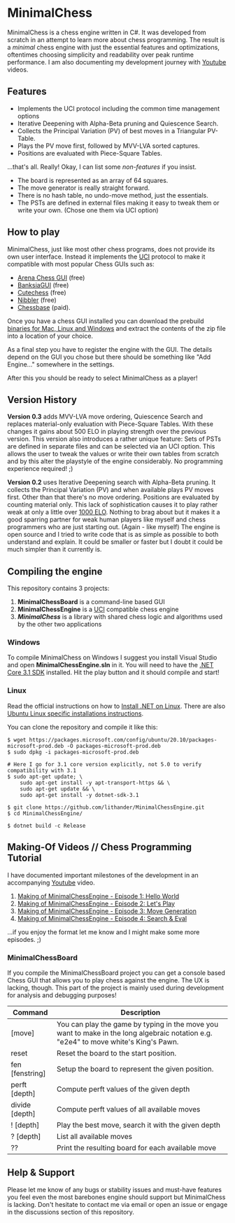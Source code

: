 # MinimalChess

MinimalChess is a chess engine written in C#. It was developed from scratch in an attempt to learn more about chess programming. The result is a *minimal* chess engine with just the essential features and optimizations, oftentimes choosing simplicity and readability over peak runtime performance. I am also documenting my development journey with [Youtube](https://www.youtube.com/playlist?list=PL6vJSkTaZuBtTokp8-gnTsP39GCaRS3du) videos.

## Features

* Implements the UCI protocol including the common time management options
* Iterative Deepening with Alpha-Beta pruning and Quiescence Search.
* Collects the Principal Variation (PV) of best moves in a Triangular PV-Table.
* Plays the PV move first, followed by MVV-LVA sorted captures.
* Positions are evaluated with Piece-Square Tables.

...that's all. 
Really! 
Okay, I can list some *non-features* if you insist.

* The board is represented as an array of 64 squares. 
* The move generator is really straight forward. 
* There is no hash table, no undo-move method, just the essentials.
* The PSTs are defined in external files making it easy to tweak them or write your own. (Chose one them via UCI option)

## How to play

MinimalChess, just like most other chess programs, does not provide its own user interface. Instead it implements the [UCI](https://en.wikipedia.org/wiki/Universal_Chess_Interface) protocol to make it compatible with most popular Chess GUIs such as:
* [Arena Chess GUI](http://www.playwitharena.de/) (free)
* [BanksiaGUI](https://banksiagui.com/) (free)
* [Cutechess](https://cutechess.com/) (free)
* [Nibbler](https://github.com/fohristiwhirl/nibbler/releases) (free)
* [Chessbase](https://chessbase.com/) (paid).

Once you have a chess GUI installed you can download the prebuild [binaries for Mac, Linux and Windows](https://github.com/lithander/MinimalChessEngine/releases/tag/v0.3) and extract the contents of the zip file into a location of your choice.

As a final step you have to register the engine with the GUI. The details depend on the GUI you chose but there should be something like "Add Engine..." somewhere in the settings.

After this you should be ready to select MinimalChess as a player!

## Version History

__Version 0.3__ adds MVV-LVA move ordering, Quiescence Search and replaces material-only evaluation with Piece-Square Tables.
With these changes it gains about 500 ELO in playing strength over the previous version.
This version also introduces a rather unique feature: Sets of PSTs are defined in separate files and can be selected via an UCI option. This allows the user to tweak the values or write their own tables from scratch and by this alter the playstyle of the engine considerably. No programming experience required! ;)

__Version 0.2__ uses Iterative Deepening search with Alpha-Beta pruning. It collects the Principal Variation (PV) and when available plays PV moves first. Other than that there's no move ordering. Positions are evaluated by counting material only. This lack of sophistication causes it to play rather weak at only a little over [1000 ELO](http://ccrl.chessdom.com/ccrl/404/cgi/engine_details.cgi?print=Details&each_game=1&eng=MinimalChess%200.2%2064-bit#MinimalChess_0_2_64-bit). Nothing to brag about but it makes it a good sparring partner for weak human players like myself and chess programmers who are just starting out. (Again - like myself) The engine is open source and I tried to write code that is as simple as possible to both understand and explain. It could be smaller or faster but I doubt it could be much simpler than it currently is.

## Compiling the engine

This repository contains 3 projects:
1. **MinimalChessBoard** is a command-line based GUI  
1. **MinimalChessEngine** is a [UCI](https://en.wikipedia.org/wiki/Universal_Chess_Interface) compatible chess engine
1. ***MinimalChess*** is a library with shared chess logic and algorithms used by the other two applications

### Windows

To compile MinimalChess on Windows I suggest you install Visual Studio and open **MinimalChessEngine.sln** in it.
You will need to have the [.NET Core 3.1 SDK](https://dotnet.microsoft.com/download/dotnet/3.1) installed. 
Hit the play button and it should compile and start!

### Linux

Read the official instructions on how to [Install .NET on Linux](https://docs.microsoft.com/en-us/dotnet/core/install/linux).
There are also [Ubuntu Linux specific installations instructions](https://docs.microsoft.com/en-us/dotnet/core/install/linux-ubuntu).

You can clone the repository and compile it like this:

```
$ wget https://packages.microsoft.com/config/ubuntu/20.10/packages-microsoft-prod.deb -O packages-microsoft-prod.deb
$ sudo dpkg -i packages-microsoft-prod.deb

# Here I go for 3.1 core version explicitly, not 5.0 to verify compatibility with 3.1
$ sudo apt-get update; \
    sudo apt-get install -y apt-transport-https && \
    sudo apt-get update && \
    sudo apt-get install -y dotnet-sdk-3.1

$ git clone https://github.com/lithander/MinimalChessEngine.git
$ cd MinimalChessEngine/

$ dotnet build -c Release
```

## Making-Of Videos // Chess Programming Tutorial

I have documented important milestones of the development in an accompanying [Youtube](https://www.youtube.com/playlist?list=PL6vJSkTaZuBtTokp8-gnTsP39GCaRS3du) video.

1. [Making of MinimalChessEngine - Episode 1: Hello World](https://www.youtube.com/watch?v=hnedjeTApfY&list=PL6vJSkTaZuBtTokp8-gnTsP39GCaRS3du)
1. [Making of MinimalChessEngine - Episode 2: Let's Play](https://www.youtube.com/watch?v=pKB51c9WUrk&list=PL6vJSkTaZuBtTokp8-gnTsP39GCaRS3du)
1. [Making of MinimalChessEngine - Episode 3: Move Generation](https://www.youtube.com/watch?v=j6bNdkQnL0Q&list=PL6vJSkTaZuBtTokp8-gnTsP39GCaRS3du)
1. [Making of MinimalChessEngine - Episode 4: Search & Eval](https://www.youtube.com/watch?v=b3DMIhmPSvE&list=PL6vJSkTaZuBtTokp8-gnTsP39GCaRS3du)

...if you enjoy the format let me know and I might make some more episodes. ;)

### MinimalChessBoard

If you compile the MinimalChessBoard project you can get a console based Chess GUI that allows you to play chess against the engine. The UX is lacking, though. This part of the project is mainly used during development for analysis and debugging purposes!

Command           | Description
----------------- | -------------
[move]			      | You can play the game by typing in the move you want to make in the long algebraic notation e.g. "e2e4" to move white's King's Pawn.
reset 			      | Reset the board to the start position.
fen [fenstring]		| Setup the board to represent the given position.
perft [depth]	  	| Compute perft values of the given depth
divide [depth]  	| Compute perft values of all available moves
! [depth]		      | Play the best move, search it with the given depth
? [depth]		      | List all available moves
??			          | Print the resulting board for each available move

## Help & Support

Please let me know of any bugs or stability issues and must-have features you feel even the most barebones engine should support but MinimalChess is lacking.
Don't hesitate to contact me via email or open an issue or engage in the discussions section of this repository. 
